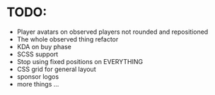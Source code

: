 # TODO:

- Player avatars on observed players not rounded and repositioned
- The whole observed thing refactor
- KDA on buy phase
- SCSS support
- Stop using fixed positions on EVERYTHING
- CSS grid for general layout
- sponsor logos
- more things ...
